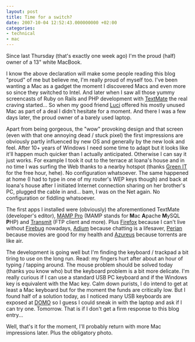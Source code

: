 ```yaml
---
layout: post
title: Time for a switch?
date: 2007-10-04 12:52:43.000000000 +02:00
categories:
- technical
- mac
---
```

Since last Thursday (that's exactly one week ago) I'm the proud (half) owner of a 13" white MacBook.

I know the above declaration will make some people reading this blog "proud" of me but believe me, I'm really proud of myself too. I've been wanting a Mac as a gadget the moment I discovered Macs and even more so since they switched to Intel. And later when I saw all those yummy screencasts of Ruby on Rails and PHP development with <a href="http://macromates.com/">TextMate</a> the real craving started... So when my good friend <a href="http://www.lucianmarin.ro" title="Yeah, yeah, the graphic designer! :)">Luci</a> offered his mostly unused Mac as part of a deal I didn't hesitate for a moment. And there I was a few days later, the proud owner of a barely used laptop.

Apart from being gorgeous, the "wow" provoking design and that screen (even with that one annoying dead / stuck pixel) the first impressions are obviously partly influenced by new OS and generally by the new look and feel. After 10+ years of Windows I need some time to adapt but it looks like it'll happen much quicker than I actually anticipated. Otherwise I can say it just works. For example I took it out to the terrace at Ioana's house and in no time I was surfing the Web thanks to a nearby hotspot (thanks <a href="http://www.greenit.ro/">Green IT</a> for the free hour, hehe). No configuration whatsoever. The same happened at home (I had to type in one of my router's WEP keys though) and back at Ioana's house after I initiated Internet connection sharing on her brother's PC, plugged the cable in and... bam, I was on the Net again. No configuration or fiddling whatsoever.

The first apps I installed were (obviously) the aforementioned TextMate (developer's editor), <a href="http://www.mamp.info/en/mamp-pro/">MAMP Pro</a> (MAMP stands for <strong>M</strong>ac <strong>A</strong>pache <strong>M</strong>ySQL <strong>P</strong>HP) and <a href="http://www.panic.com/transmit/">Transmit</a> (FTP client and more). Plus <a href="http://www.getfirefox.com">Firefox</a> because I can't live without <a href="http://www.getfirebug.com">Firebug</a> nowadays, <a href="http://www.adiumx.com/">Adium</a> because chatting is a lifesaver, <a href="http://perian.org/">Perian</a> because movies are good for my health and <a href="http://azureus.sourceforge.net/">Azureus</a> because torrents are like air.

The development is going well but I'm finding the keyboard / trackpad a bit tiring to use on the long run. Read: my fingers hurt after about an hour of typing / tapping around. The mouse problem should be solved today (thanks you know who) but the keyboard problem is a bit more delicate. I'm really curious if I can use a standard USB PC keyboard and if the Windows key is equivalent with the Mac key. Calm down purists, I do intend to get at least a Mac keyboard but for the moment the funds are critically low. But I found half of a solution today, as I noticed many USB keyboards are exposed at <a href="http://www.domo.ro/">DOMO</a> so I guess I could sneak in with the laptop and ask if I can try one. Tomorrow. That is if I don't get a firm response to this blog entry...

Well, that's it for the moment, I'll probably return with more Mac impressions later. Plus the obligatory photo.
